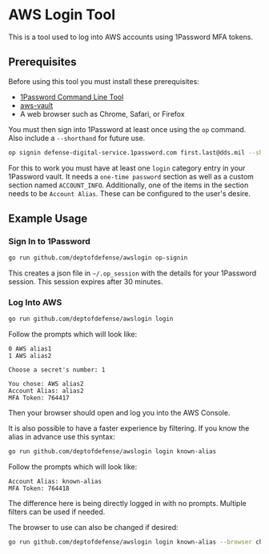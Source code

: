 # AWS Login Tool

This is a tool used to log into AWS accounts using 1Password MFA tokens.

## Prerequisites

Before using this tool you must install these prerequisites:

- [1Password Command Line Tool](https://support.1password.com/command-line-getting-started/)
- [aws-vault](https://github.com/99designs/aws-vault)
- A web browser such as Chrome, Safari, or Firefox

You must then sign into 1Password at least once using the `op` command. Also include a `--shorthand` for future use.

```sh
op signin defense-digital-service.1password.com first.last@dds.mil --shorthand dds
```

For this to work you must have at least one `login` category entry in your 1Password vault. It needs a `one-time password` section as well
as a custom section named `ACCOUNT_INFO`. Additionally, one of the items in the section needs to be `Account Alias`. These can be configured
to the user's desire.

## Example Usage

### Sign In to 1Password

```sh
go run github.com/deptofdefense/awslogin op-signin
```

This creates a json file in `~/.op_session` with the details for your 1Password session. This session expires after 30 minutes.

### Log Into AWS

```sh
go run github.com/deptofdefense/awslogin login
```

Follow the prompts which will look like:

```text
0 AWS alias1
1 AWS alias2

Choose a secret's number: 1

You chose: AWS alias2
Account Alias: alias2
MFA Token: 764417
```

Then your browser should open and log you into the AWS Console.

It is also possible to have a faster experience by filtering. If you know the alias in advance use this syntax:

```sh
go run github.com/deptofdefense/awslogin login known-alias
```

Follow the prompts which will look like:

```text
Account Alias: known-alias
MFA Token: 764418
```

The difference here is being directly logged in with no prompts. Multiple filters can be used if needed.

The browser to use can also be changed if desired:

```sh
go run github.com/deptofdefense/awslogin login known-alias --browser chrome
```
